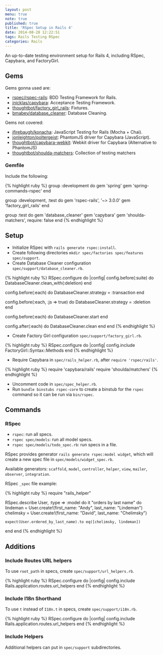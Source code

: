 ```yaml
---
layout: post
menu: true
note: true
published: true
title: 'RSpec Setup in Rails 4'
date: 2014-08-28 12:22:51
tags: Rails Testing RSpec
categories: Rails
---
```


An up-to-date testing environment setup for Rails 4, including RSpec, Capybara, and FactoryGirl.

## Gems

Gems gonna used are:

- [rspec/rspec-rails](https://github.com/rspec/rspec-rails): BDD Testing Framework for Rails.
- [jnicklas/capybara](https://github.com/jnicklas/capybara): Acceptance Testing Framework.
- [thoughtbot/factory_girl_rails](https://github.com/thoughtbot/factory_girl_rails): Fixtures.
- [bmabey/database_cleaner](https://github.com/bmabey/database_cleaner): Database Cleaning.

Gems not covered:

- [jfirebaugh/konacha](https://github.com/jfirebaugh/konacha): JavaScript Testing for Rails (Mocha + Chai).
- [jonleighton/poltergeist](https://github.com/jonleighton/poltergeist): PhantomJS driver for Capybara (JavaScript).
- [thoughtbot/capybara-webkit](https://github.com/thoughtbot/capybara-webkit): Webkit driver for Capybara (Alternative to PhantomJS)
- [thoughtbot/shoulda-matchers](https://github.com/thoughtbot/shoulda-matchers): Collection of testing matchers

### Gemfile

Include the following:

{% highlight ruby %}
group :development do
  gem 'spring'
  gem 'spring-commands-rspec'
end

group :development, :test do
  gem 'rspec-rails', '~> 3.0.0'
  gem 'factory_girl_rails'
end

group :test do
  gem 'database_cleaner'
  gem 'capybara'
  gem 'shoulda-matchers', require: false
end
{% endhighlight %}

## Setup

- Initialize RSpec with `rails generate rspec:install`.
- Create following directories `mkdir spec/factories spec/features spec/support`.
- Create Database Cleaner configuration `spec/support/database_cleaner.rb`.

{% highlight ruby %}
RSpec.configure do |config|
  config.before(:suite) do
    DatabaseCleaner.clean_with(:deletion)
  end

  config.before(:each) do
    DatabaseCleaner.strategy = :transaction
  end

  config.before(:each, :js => true) do
    DatabaseCleaner.strategy = :deletion
  end

  config.before(:each) do
    DatabaseCleaner.start
  end

  config.after(:each) do
    DatabaseCleaner.clean
  end
end
{% endhighlight %}

- Create Factory Girl configuration `spec/support/factory_girl.rb`.

{% highlight ruby %}
RSpec.configure do |config|
  config.include FactoryGirl::Syntax::Methods
end
{% endhighlight %}

- Require Capybara in `spec/rails_helper.rb`, after `require 'rspec/rails'`.

{% highlight ruby %}
require 'capybara/rails'
require 'shoulda/matchers'
{% endhighlight %}

- Uncomment code in `spec/spec_helper.rb`.
- Run `bundle binstubs rspec-core` to create a binstub for the `rspec` command so it can be run via `bin/rspec`.

## Commands

### RSpec

- `rspec`: run all specs.
- `rspec spec/models`: run all model specs.
- `rspec spec/models/todo_spec.rb`: run specs in a file.

RSpec provides generator `rails generate rspec:model widget`, which will create a new spec file in `spec/models/widget_spec.rb`.

Available generators: `scaffold`, `model`, `controller`, `helper`, `view`, `mailer`, `observer`, `integration`.

RSpec `_spec` file example:

{% highlight ruby %}
require "rails_helper"

RSpec.describe User, :type => :model do
  it "orders by last name" do
    lindeman = User.create!(first_name: "Andy", last_name: "Lindeman")
    chelimsky = User.create!(first_name: "David", last_name: "Chelimsky")

    expect(User.ordered_by_last_name).to eq([chelimsky, lindeman])
  end
end
{% endhighlight %}

## Additions

### Include Routes URL helpers

To use `root_path` in specs, create `spec/support/url_helpers.rb`.

{% highlight ruby %}
RSpec.configure do |config|
  config.include Rails.application.routes.url_helpers
end
{% endhighlight %}

### Include I18n Shorthand

To use `t` instead of `I18n.t` in specs, create `spec/support/i18n.rb`.

{% highlight ruby %}
RSpec.configure do |config|
  config.include Rails.application.routes.url_helpers
end
{% endhighlight %}

### Include Helpers

Additional helpers can put in `spec/support` subdirectories.
